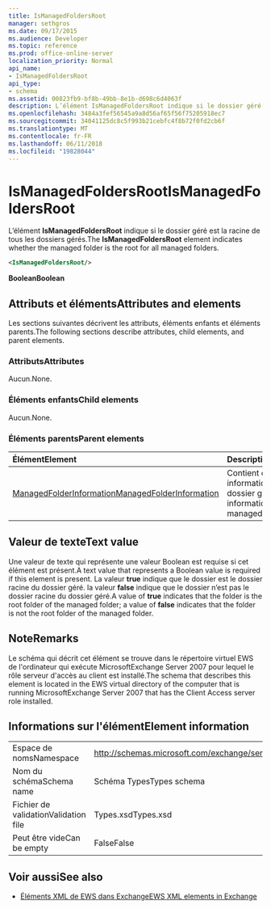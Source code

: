 ```yaml
---
title: IsManagedFoldersRoot
manager: sethgros
ms.date: 09/17/2015
ms.audience: Developer
ms.topic: reference
ms.prod: office-online-server
localization_priority: Normal
api_name:
- IsManagedFoldersRoot
api_type:
- schema
ms.assetid: 00823fb9-bf8b-49bb-8e1b-d698c6d4063f
description: L’élément IsManagedFoldersRoot indique si le dossier géré est la racine de tous les dossiers gérés.
ms.openlocfilehash: 3484a3fef56545a9a8d56af65f56f75205918ec7
ms.sourcegitcommit: 34041125dc8c5f993b21cebfc4f8b72f0fd2cb6f
ms.translationtype: MT
ms.contentlocale: fr-FR
ms.lasthandoff: 06/11/2018
ms.locfileid: "19828044"
---
```

# <a name="ismanagedfoldersroot"></a><span data-ttu-id="d872e-103">IsManagedFoldersRoot</span><span class="sxs-lookup"><span data-stu-id="d872e-103">IsManagedFoldersRoot</span></span>

<span data-ttu-id="d872e-104">L’élément **IsManagedFoldersRoot** indique si le dossier géré est la racine de tous les dossiers gérés.</span><span class="sxs-lookup"><span data-stu-id="d872e-104">The **IsManagedFoldersRoot** element indicates whether the managed folder is the root for all managed folders.</span></span> 
  
```xml
<IsManagedFoldersRoot/>
```

 <span data-ttu-id="d872e-105">**Boolean**</span><span class="sxs-lookup"><span data-stu-id="d872e-105">**Boolean**</span></span>
## <a name="attributes-and-elements"></a><span data-ttu-id="d872e-106">Attributs et éléments</span><span class="sxs-lookup"><span data-stu-id="d872e-106">Attributes and elements</span></span>

<span data-ttu-id="d872e-107">Les sections suivantes décrivent les attributs, éléments enfants et éléments parents.</span><span class="sxs-lookup"><span data-stu-id="d872e-107">The following sections describe attributes, child elements, and parent elements.</span></span>
  
### <a name="attributes"></a><span data-ttu-id="d872e-108">Attributs</span><span class="sxs-lookup"><span data-stu-id="d872e-108">Attributes</span></span>

<span data-ttu-id="d872e-109">Aucun.</span><span class="sxs-lookup"><span data-stu-id="d872e-109">None.</span></span>
  
### <a name="child-elements"></a><span data-ttu-id="d872e-110">Éléments enfants</span><span class="sxs-lookup"><span data-stu-id="d872e-110">Child elements</span></span>

<span data-ttu-id="d872e-111">Aucun.</span><span class="sxs-lookup"><span data-stu-id="d872e-111">None.</span></span>
  
### <a name="parent-elements"></a><span data-ttu-id="d872e-112">Éléments parents</span><span class="sxs-lookup"><span data-stu-id="d872e-112">Parent elements</span></span>

|<span data-ttu-id="d872e-113">**Élément**</span><span class="sxs-lookup"><span data-stu-id="d872e-113">**Element**</span></span>|<span data-ttu-id="d872e-114">**Description**</span><span class="sxs-lookup"><span data-stu-id="d872e-114">**Description**</span></span>|
|:-----|:-----|
|[<span data-ttu-id="d872e-115">ManagedFolderInformation</span><span class="sxs-lookup"><span data-stu-id="d872e-115">ManagedFolderInformation</span></span>](managedfolderinformation.md) <br/> |<span data-ttu-id="d872e-116">Contient des informations sur un dossier géré.</span><span class="sxs-lookup"><span data-stu-id="d872e-116">Contains information about a managed folder.</span></span>  <br/> |
   
## <a name="text-value"></a><span data-ttu-id="d872e-117">Valeur de texte</span><span class="sxs-lookup"><span data-stu-id="d872e-117">Text value</span></span>

<span data-ttu-id="d872e-118">Une valeur de texte qui représente une valeur Boolean est requise si cet élément est présent.</span><span class="sxs-lookup"><span data-stu-id="d872e-118">A text value that represents a Boolean value is required if this element is present.</span></span> <span data-ttu-id="d872e-119">La valeur **true** indique que le dossier est le dossier racine du dossier géré. la valeur **false** indique que le dossier n’est pas le dossier racine du dossier géré.</span><span class="sxs-lookup"><span data-stu-id="d872e-119">A value of **true** indicates that the folder is the root folder of the managed folder; a value of **false** indicates that the folder is not the root folder of the managed folder.</span></span> 
  
## <a name="remarks"></a><span data-ttu-id="d872e-120">Note</span><span class="sxs-lookup"><span data-stu-id="d872e-120">Remarks</span></span>

<span data-ttu-id="d872e-121">Le schéma qui décrit cet élément se trouve dans le répertoire virtuel EWS de l'ordinateur qui exécute MicrosoftExchange Server 2007 pour lequel le rôle serveur d'accès au client est installé.</span><span class="sxs-lookup"><span data-stu-id="d872e-121">The schema that describes this element is located in the EWS virtual directory of the computer that is running MicrosoftExchange Server 2007 that has the Client Access server role installed.</span></span>
  
## <a name="element-information"></a><span data-ttu-id="d872e-122">Informations sur l'élément</span><span class="sxs-lookup"><span data-stu-id="d872e-122">Element information</span></span>

|||
|:-----|:-----|
|<span data-ttu-id="d872e-123">Espace de noms</span><span class="sxs-lookup"><span data-stu-id="d872e-123">Namespace</span></span>  <br/> |http://schemas.microsoft.com/exchange/services/2006/types  <br/> |
|<span data-ttu-id="d872e-124">Nom du schéma</span><span class="sxs-lookup"><span data-stu-id="d872e-124">Schema name</span></span>  <br/> |<span data-ttu-id="d872e-125">Schéma Types</span><span class="sxs-lookup"><span data-stu-id="d872e-125">Types schema</span></span>  <br/> |
|<span data-ttu-id="d872e-126">Fichier de validation</span><span class="sxs-lookup"><span data-stu-id="d872e-126">Validation file</span></span>  <br/> |<span data-ttu-id="d872e-127">Types.xsd</span><span class="sxs-lookup"><span data-stu-id="d872e-127">Types.xsd</span></span>  <br/> |
|<span data-ttu-id="d872e-128">Peut être vide</span><span class="sxs-lookup"><span data-stu-id="d872e-128">Can be empty</span></span>  <br/> |<span data-ttu-id="d872e-129">False</span><span class="sxs-lookup"><span data-stu-id="d872e-129">False</span></span>  <br/> |
   
## <a name="see-also"></a><span data-ttu-id="d872e-130">Voir aussi</span><span class="sxs-lookup"><span data-stu-id="d872e-130">See also</span></span>



- [<span data-ttu-id="d872e-131">Éléments XML de EWS dans Exchange</span><span class="sxs-lookup"><span data-stu-id="d872e-131">EWS XML elements in Exchange</span></span>](ews-xml-elements-in-exchange.md)

